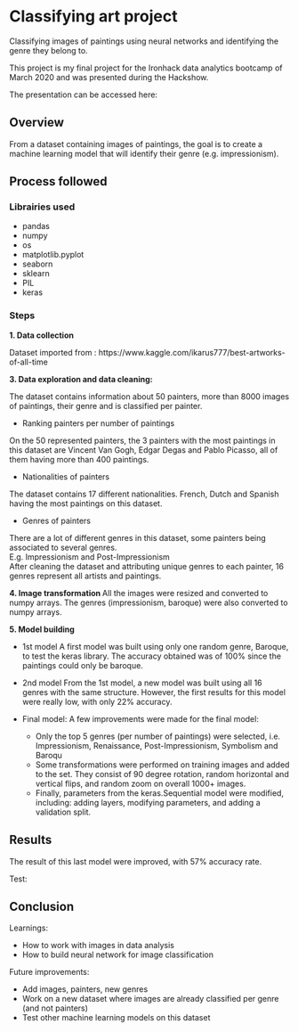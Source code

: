 # Classifying art project
Classifying images of paintings using neural networks and identifying the genre they belong to.

This project is my final project for the Ironhack data analytics bootcamp of March 2020 and was presented during the Hackshow.

The presentation can be accessed here:

## Overview
From a dataset containing images of paintings, the goal is to create a machine learning model that will identify their genre (e.g. impressionism). 

## Process followed

### Librairies used
* pandas
* numpy
* os
* matplotlib.pyplot
* seaborn
* sklearn
* PIL
* keras

### Steps
<b>1. Data collection</b>
<p>Dataset imported from : https://www.kaggle.com/ikarus777/best-artworks-of-all-time</p>
  
<b>3. Data exploration and data cleaning: </b>
<div>The dataset contains information about 50 painters, more than 8000 images of paintings,  their genre and is classified per painter.</div>

* Ranking painters per number of paintings 
<div>On the 50 represented painters, the 3 painters with the most paintings in this dataset are Vincent Van Gogh, Edgar Degas and Pablo Picasso, all of them having more than 400 paintings. </div>

* Nationalities of painters
<div>The dataset contains 17 different nationalities. French, Dutch and Spanish having the most paintings on this dataset. </div>

* Genres of painters
<div>There are a lot of different genres in this dataset, some painters being associated to several genres.</div>
<div>E.g. Impressionism and Post-Impressionism</div>
<div>After cleaning the dataset and attributing unique genres to each painter, 16 genres represent all artists and paintings.</div>


<b> 4. Image transformation </b>
All the images were resized and converted to numpy arrays. The genres (impressionism, baroque) were also converted to numpy arrays.

<b> 5. Model building </b>

* 1st model
A first model was built using only one random genre, Baroque, to test the keras library. The accuracy obtained was of 100% since the paintings could only be baroque.

* 2nd model
From the 1st model, a new model was built using all 16 genres with the same structure. However, the first results for this model were really low, with only 22% accuracy.

* Final model:
A few improvements were made for the final model:

  * Only the top 5 genres (per number of paintings) were selected, i.e. Impressionism, Renaissance, Post-Impressionism, Symbolism and Baroqu 
  * Some transformations were performed on training images and added to the set. They consist of 90 degree rotation, random horizontal and vertical flips, and random zoom on overall 1000+ images.
  * Finally, parameters from the keras.Sequential model were modified, including: adding layers, modifying parameters, and adding a validation split. 

## Results
The result of this last model were improved, with 57% accuracy rate. 

<div>Test:</div>


## Conclusion
Learnings:
* How to work with images in data analysis
* How to build neural network for image classification

Future improvements:
* Add  images,  painters,  new genres
* Work on a new dataset where images are already classified per genre (and not painters)
* Test other machine learning models on this dataset

